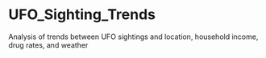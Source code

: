 # UFO_Sighting_Trends
Analysis of trends between UFO sightings and location, household income, drug rates, and weather

